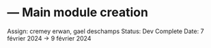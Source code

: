 # — Main module creation

Assign: cremey erwan, gael deschamps
Status: Dev Complete
Date: 7 février 2024 → 9 février 2024